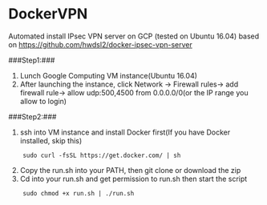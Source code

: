 # DockerVPN
Automated install IPsec VPN server on GCP (tested on Ubuntu 16.04)  based on https://github.com/hwdsl2/docker-ipsec-vpn-server

###Step1:###
1. Lunch Google Computing VM instance(Ubuntu 16.04) 
2. After launching the instance, click Network -> Firewall rules-> add firewall rule-> allow udp:500,4500	from 0.0.0.0/0(or the IP range you allow to login)

###Step2:###
1. ssh into VM instance and install Docker first(If you have Docker installed, skip this)
```
	sudo curl -fsSL https://get.docker.com/ | sh
```
2. Copy the run.sh into your PATH, then git clone or download the zip
3. Cd into your run.sh and get permission to run.sh then start the script
```
	sudo chmod +x run.sh | ./run.sh
```
